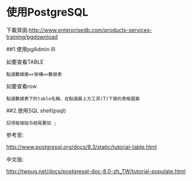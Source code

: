 # 使用PostgreSQL

下載頁面:http://www.enterprisedb.com/products-services-training/pgdownload


##1.使用pgAdmin III

如要查看TABLE
```
點選數據庫=>架構=>數據表
```
如要查看row
```
點選數據表下的table名稱，在點選最上方工具(T)下面的表格圖案
```
##2.使用SQL shell(psql) 
```
記得每個指令結尾要加 ;
```











參考至:

http://www.postgresql.org/docs/8.3/static/tutorial-table.html

中文版:

http://twpug.net/docs/postgresql-doc-8.0-zh_TW/tutorial-populate.html